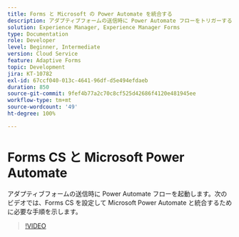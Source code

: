 ```yaml
---
title: Forms と Microsoft の Power Automate を統合する
description: アダプティブフォームの送信時に Power Automate フローをトリガーする
solution: Experience Manager, Experience Manager Forms
type: Documentation
role: Developer
level: Beginner, Intermediate
version: Cloud Service
feature: Adaptive Forms
topic: Development
jira: KT-10782
exl-id: 67ccf040-013c-4641-96df-d5e494efdaeb
duration: 850
source-git-commit: 9fef4b77a2c70c8cf525d42686f4120e481945ee
workflow-type: tm+mt
source-wordcount: '49'
ht-degree: 100%

---
```


# Forms CS と Microsoft Power Automate

アダプティブフォームの送信時に Power Automate フローを起動します。次のビデオでは、Forms CS を設定して Microsoft Power Automate と統合するために必要な手順を示します。

>[!VIDEO](https://video.tv.adobe.com/v/345675?quality=12&learn=on)
